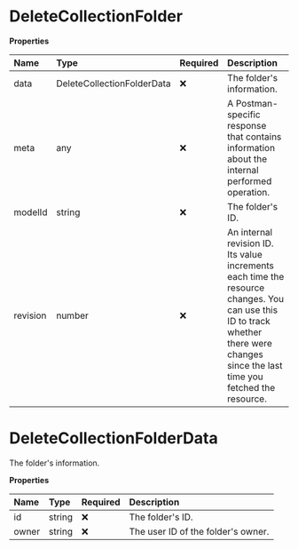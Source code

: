 # DeleteCollectionFolder

**Properties**

| Name     | Type                       | Required | Description                                                                                                                                                                         |
| :------- | :------------------------- | :------- | :---------------------------------------------------------------------------------------------------------------------------------------------------------------------------------- |
| data     | DeleteCollectionFolderData | ❌       | The folder's information.                                                                                                                                                           |
| meta     | any                        | ❌       | A Postman-specific response that contains information about the internal performed operation.                                                                                       |
| modelId  | string                     | ❌       | The folder's ID.                                                                                                                                                                    |
| revision | number                     | ❌       | An internal revision ID. Its value increments each time the resource changes. You can use this ID to track whether there were changes since the last time you fetched the resource. |

# DeleteCollectionFolderData

The folder's information.

**Properties**

| Name  | Type   | Required | Description                        |
| :---- | :----- | :------- | :--------------------------------- |
| id    | string | ❌       | The folder's ID.                   |
| owner | string | ❌       | The user ID of the folder's owner. |

<!-- This file was generated by liblab | https://liblab.com/ -->
